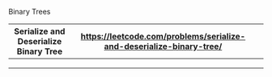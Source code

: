 Binary Trees

| Serialize and Deserialize Binary Tree | https://leetcode.com/problems/serialize-and-deserialize-binary-tree/ |      |
| ------------------------------------- | ------------------------------------------------------------ | ---- |
|                                       |                                                              |      |
|                                       |                                                              |      |
|                                       |                                                              |      |

